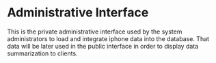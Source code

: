 # Administrative Interface

This is the private administrative interface used by the system administrators to load and integrate iphone data into the database. That data will be later used in the public interface in order to display data summarization to clients.
